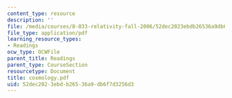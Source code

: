```yaml
---
content_type: resource
description: ''
file: /media/courses/8-033-relativity-fall-2006/52dec2023ebdb26536a9db6f7d3256d3_cosmology.pdf
file_type: application/pdf
learning_resource_types:
- Readings
ocw_type: OCWFile
parent_title: Readings
parent_type: CourseSection
resourcetype: Document
title: cosmology.pdf
uid: 52dec202-3ebd-b265-36a9-db6f7d3256d3
---
```

